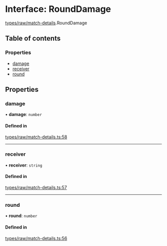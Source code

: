 # Interface: RoundDamage

[types/raw/match-details](../modules/types_raw_match_details.md).RoundDamage

## Table of contents

### Properties

- [damage](types_raw_match_details.RoundDamage.md#damage)
- [receiver](types_raw_match_details.RoundDamage.md#receiver)
- [round](types_raw_match_details.RoundDamage.md#round)

## Properties

### damage

• **damage**: `number`

#### Defined in

[types/raw/match-details.ts:58](https://github.com/jameslinimk/unofficial-valorant-api/blob/1def087/package/src/types/raw/match-details.ts#L58)

___

### receiver

• **receiver**: `string`

#### Defined in

[types/raw/match-details.ts:57](https://github.com/jameslinimk/unofficial-valorant-api/blob/1def087/package/src/types/raw/match-details.ts#L57)

___

### round

• **round**: `number`

#### Defined in

[types/raw/match-details.ts:56](https://github.com/jameslinimk/unofficial-valorant-api/blob/1def087/package/src/types/raw/match-details.ts#L56)
